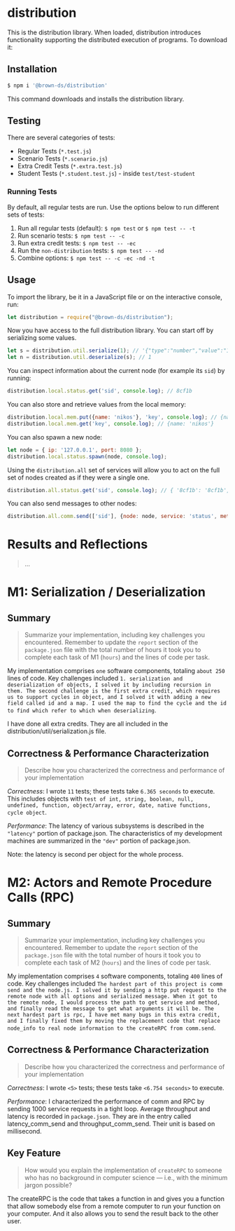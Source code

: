 # distribution

This is the distribution library. When loaded, distribution introduces functionality supporting the distributed execution of programs. To download it:

## Installation

```sh
$ npm i '@brown-ds/distribution'
```

This command downloads and installs the distribution library.

## Testing

There are several categories of tests:
  *	Regular Tests (`*.test.js`)
  *	Scenario Tests (`*.scenario.js`)
  *	Extra Credit Tests (`*.extra.test.js`)
  * Student Tests (`*.student.test.js`) - inside `test/test-student`

### Running Tests

By default, all regular tests are run. Use the options below to run different sets of tests:

1. Run all regular tests (default): `$ npm test` or `$ npm test -- -t`
2. Run scenario tests: `$ npm test -- -c` 
3. Run extra credit tests: `$ npm test -- -ec`
4. Run the `non-distribution` tests: `$ npm test -- -nd`
5. Combine options: `$ npm test -- -c -ec -nd -t`

## Usage

To import the library, be it in a JavaScript file or on the interactive console, run:

```js
let distribution = require("@brown-ds/distribution");
```

Now you have access to the full distribution library. You can start off by serializing some values. 

```js
let s = distribution.util.serialize(1); // '{"type":"number","value":"1"}'
let n = distribution.util.deserialize(s); // 1
```

You can inspect information about the current node (for example its `sid`) by running:

```js
distribution.local.status.get('sid', console.log); // 8cf1b
```

You can also store and retrieve values from the local memory:

```js
distribution.local.mem.put({name: 'nikos'}, 'key', console.log); // {name: 'nikos'}
distribution.local.mem.get('key', console.log); // {name: 'nikos'}
```

You can also spawn a new node:

```js
let node = { ip: '127.0.0.1', port: 8080 };
distribution.local.status.spawn(node, console.log);
```

Using the `distribution.all` set of services will allow you to act 
on the full set of nodes created as if they were a single one.

```js
distribution.all.status.get('sid', console.log); // { '8cf1b': '8cf1b', '8cf1c': '8cf1c' }
```

You can also send messages to other nodes:

```js
distribution.all.comm.send(['sid'], {node: node, service: 'status', method: 'get'}, console.log); // 8cf1c
```

# Results and Reflections

> ...

# M1: Serialization / Deserialization


## Summary

> Summarize your implementation, including key challenges you encountered. Remember to update the `report` section of the `package.json` file with the total number of hours it took you to complete each task of M1 (`hours`) and the lines of code per task.


My implementation comprises `one` software components, totaling `about 250` lines of code. Key challenges included `1. serialization and deserialization of objects, I solved it by including recursion in them. The second challenge is the first extra credit, which requires us to support cycles in object, and I solved it with adding a new field called id and a map. I used the map to find the cycle and the id to find which refer to which when deserializing`.

I have done all extra credits. They are all included in the distribution/util/serialization.js file. 


## Correctness & Performance Characterization


> Describe how you characterized the correctness and performance of your implementation


*Correctness*: I wrote `11` tests; these tests take `6.365 seconds` to execute. This includes objects with `test of int, string, boolean, null, undefined, function, object/array, error, date, native functions, cycle object`.


*Performance*: The latency of various subsystems is described in the `"latency"` portion of package.json. The characteristics of my development machines are summarized in the `"dev"` portion of package.json.

Note: the latency is second per object for the whole process.


# M2: Actors and Remote Procedure Calls (RPC)


## Summary

> Summarize your implementation, including key challenges you encountered. Remember to update the `report` section of the `package.json` file with the total number of hours it took you to complete each task of M2 (`hours`) and the lines of code per task.


My implementation comprises `4` software components, totaling `400` lines of code. Key challenges included `The hardest part of this project is comm send and the node.js. I solved it by sending a http put request to the remote node with all options and serialized message. When it got to the remote node, I would process the path to get service and method, and finally read the message to get what arguments it will be. The next hardest part is rpc, I have met many bugs in this extra credit, and I finally fixed them by moving the replacement code that replace node_info to real node information to the createRPC from comm.send`.


## Correctness & Performance Characterization

> Describe how you characterized the correctness and performance of your implementation


*Correctness*: I wrote `<5>` tests; these tests take `<6.754 seconds>` to execute.


*Performance*: I characterized the performance of comm and RPC by sending 1000 service requests in a tight loop. Average throughput and latency is recorded in `package.json`.
They are in the entry called latency_comm_send and throughput_comm_send. Their unit is based on millisecond.

## Key Feature

> How would you explain the implementation of `createRPC` to someone who has no background in computer science — i.e., with the minimum jargon possible?

The createRPC is the code that takes a function in and gives you a function that allow somebody else from a remote computer to run your function on your computer. And it also allows you to send the result back to the other user.